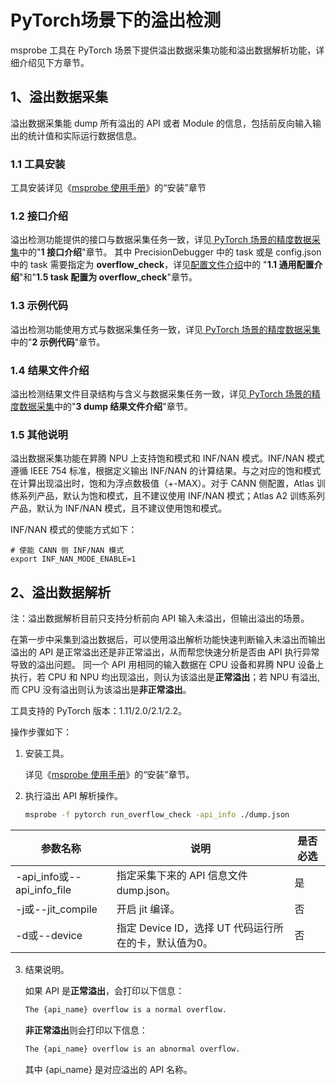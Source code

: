 # **PyTorch场景下的溢出检测**

msprobe 工具在 PyTorch 场景下提供溢出数据采集功能和溢出数据解析功能，详细介绍见下方章节。

## 1、溢出数据采集

溢出数据采集能 dump 所有溢出的 API 或者 Module 的信息，包括前反向输入输出的统计值和实际运行数据信息。

### 1.1 工具安装

工具安装详见《[msprobe 使用手册](../README.md)》的“安装”章节

### 1.2 接口介绍

溢出检测功能提供的接口与数据采集任务一致，详见[ PyTorch 场景的精度数据采集](./05.data_dump_PyTorch.md)中的"**1 接口介绍**"章节。
其中 PrecisionDebugger 中的 task 或是 config.json 中的 task 需要指定为 **overflow_check**，详见[配置文件介绍](./02.config_introduction.md)中的
"**1.1 通用配置介绍**"和"**1.5 task 配置为 overflow_check**"章节。

### 1.3 示例代码

溢出检测功能使用方式与数据采集任务一致，详见[ PyTorch 场景的精度数据采集](./05.data_dump_PyTorch.md)中的"**2 示例代码**"章节。

### 1.4 结果文件介绍

溢出检测结果文件目录结构与含义与数据采集任务一致，详见[ PyTorch 场景的精度数据采集](./05.data_dump_PyTorch.md)中的"**3 dump 结果文件介绍**"章节。

### 1.5 其他说明

溢出数据采集功能在昇腾 NPU 上支持饱和模式和 INF/NAN 模式。INF/NAN 模式遵循 IEEE 754 标准，根据定义输出 INF/NAN 的计算结果。与之对应的饱和模式在计算出现溢出时，饱和为浮点数极值（+-MAX）。对于 CANN 侧配置，Atlas 训练系列产品，默认为饱和模式，且不建议使用 INF/NAN 模式；Atlas A2 训练系列产品，默认为 INF/NAN 模式，且不建议使用饱和模式。

INF/NAN 模式的使能方式如下：

```Shell
# 使能 CANN 侧 INF/NAN 模式
export INF_NAN_MODE_ENABLE=1
```

## 2、溢出数据解析

注：溢出数据解析目前只支持分析前向 API 输入未溢出，但输出溢出的场景。

在第一步中采集到溢出数据后，可以使用溢出解析功能快速判断输入未溢出而输出溢出的 API 是正常溢出还是非正常溢出，从而帮您快速分析是否由 API 执行异常导致的溢出问题。
同一个 API 用相同的输入数据在 CPU 设备和昇腾 NPU 设备上执行，若 CPU 和 NPU 均出现溢出，则认为该溢出是**正常溢出**；若 NPU 有溢出, 而 CPU 没有溢出则认为该溢出是**非正常溢出**。

工具支持的 PyTorch 版本：1.11/2.0/2.1/2.2。

操作步骤如下：

1. 安装工具。

   详见《[msprobe 使用手册](../README.md)》的“安装”章节。

2. 执行溢出 API 解析操作。

   ```bash
   msprobe -f pytorch run_overflow_check -api_info ./dump.json
   ```
   
| 参数名称                   | 说明                                 | 是否必选 |
| -------------------------- |------------------------------------| -------- |
| -api_info或--api_info_file | 指定采集下来的 API 信息文件 dump.json。        | 是       |
| -j或--jit_compile          | 开启 jit 编译。                         | 否       |
| -d或--device               | 指定 Device ID，选择 UT 代码运行所在的卡，默认值为0。 | 否       |

3. 结果说明。

   如果 API 是**正常溢出**，会打印以下信息：

    ```bash
   The {api_name} overflow is a normal overflow.
   ```

    **非正常溢出**则会打印以下信息：

    ```bash
   The {api_name} overflow is an abnormal overflow.
   ```

   其中 {api_name} 是对应溢出的 API 名称。

